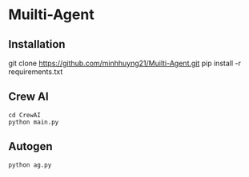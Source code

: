 # Muilti-Agent
## Installation
   git clone https://github.com/minhhuyng21/Muilti-Agent.git
   pip install -r requirements.txt
## Crew AI
    cd CrewAI
    python main.py
## Autogen
    python ag.py

